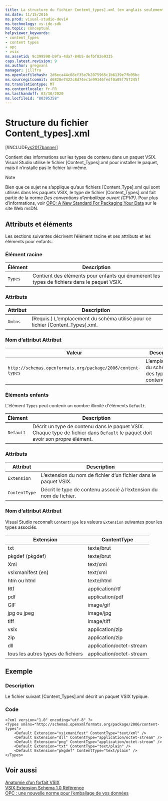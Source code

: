 ```yaml
---
title: La structure du fichier Content_types].xml (en anglais seulement) Microsoft Docs
ms.date: 11/15/2016
ms.prod: visual-studio-dev14
ms.technology: vs-ide-sdk
ms.topic: conceptual
helpviewer_keywords:
- content_types
- content types
- opc
- vsix
ms.assetid: 9c399598-b9fa-4da7-84b5-defbf82e9335
caps.latest.revision: 9
ms.author: gregvanl
manager: jillfra
ms.openlocfilehash: 2d6eca44c08cf35e7b2075965c1b6139e7fb95bc
ms.sourcegitcommit: d6828e7422c8d74ec1e99146fedf0a05f757245f
ms.translationtype: MT
ms.contentlocale: fr-FR
ms.lasthandoff: 03/30/2020
ms.locfileid: "80395358"
---
```

# <a name="the-structure-of-the-content_typesxml-file"></a>Structure du fichier Content_types].xml
[!INCLUDE[vs2017banner](../includes/vs2017banner.md)]

Contient des informations sur les types de contenu dans un paquet VSIX. Visual Studio utilise le fichier [Content_Types].xml pour installer le paquet, mais il n’installe pas le fichier lui-même.  
  
> [!NOTE]
> Bien que ce sujet ne s’applique qu’aux fichiers [Content_Type].xml qui sont utilisés dans les paquets VSIX, le type de fichier [Content_Types].xml fait partie de la norme *Des conventions d’emballage ouvert (CPVP).* Pour plus d’informations, voir [OPC: A New Standard For Packaging Your Data](https://msdn.microsoft.com/magazine/cc163372.aspx) sur le site Web msDN.  
  
## <a name="attributes-and-elements"></a>Attributs et éléments  
 Les sections suivantes décrivent l’élément racine et ses attributs et les éléments pour enfants.  
  
### <a name="root-element"></a>Élément racine  
  
|Élément|Description|  
|-------------|-----------------|  
|`Types`|Contient des éléments pour enfants qui énumèrent les types de fichiers dans le paquet VSIX.|  
  
### <a name="attributes"></a>Attributs  
  
|Attribut|Description|  
|---------------|-----------------|  
|`Xmlns`|(Requis.) L’emplacement du schéma utilisé pour ce fichier [Content_Types].xml.|  
  
### <a name="attribute-name-attribute"></a>Nom d’attribut Attribut  
  
|                           Valeur                           |                Description                |
|-----------------------------------------------------------|-------------------------------------------|
| `http://schemas.openformats.org/package/2006/content-types` | L’emplacement du schéma des types de contenu. |
  
### <a name="child-elements"></a>Éléments enfants  
 L'élément `Types` peut contenir un nombre illimité d'éléments `Default`.  
  
|Élément|Description|  
|-------------|-----------------|  
|`Default`|Décrit un type de contenu dans le paquet VSIX. Chaque type de fichier dans `Default` le paquet doit avoir son propre élément.|  
  
### <a name="attributes"></a>Attributs  
  
|Attribut|Description|  
|---------------|-----------------|  
|`Extension`|L’extension du nom de fichier d’un fichier dans le paquet VSIX.|  
|`ContentType`|Décrit le type de contenu associé à l’extension du nom de fichier.|  
  
### <a name="attribute-name-attribute"></a>Nom d’attribut Attribut  
 Visual Studio reconnaît `ContentType` les valeurs `Extension` suivantes pour les types associés.  
  
|Extension|ContentType|  
|---------------|-----------------|  
|txt|texte/brut|  
|pkgdef (pkgdef)|texte/brut|  
|Xml|text/xml|  
|vsixmanifest (en)|text/xml|  
|htm ou html|texte/html|  
|Rtf|application/rtf|  
|pdf|application/pdf|  
|GIF|image/gif|  
|jpg ou jpeg|image/jpg|  
|tiff|image/tiff|  
|vsix|application/zip|  
|zip|application/zip|  
|dll|application/octet-stream|  
|tous les autres types de fichiers|application/octet-stream|  
  
## <a name="example"></a>Exemple  
  
### <a name="description"></a>Description  
 Le fichier suivant [Content_Types].xml décrit un paquet VSIX typique.  
  
### <a name="code"></a>Code  
  
```  
<?xml version="1.0" encoding="utf-8" ?>   
<Types xmlns="http://schemas.openxmlformats.org/package/2006/content-types">  
    <Default Extension="vsixmanifest" ContentType="text/xml" />   
    <Default Extension="dll" ContentType="application/octet-stream" />   
    <Default Extension="png" ContentType="application/octet-stream" />   
    <Default Extension="txt" ContentType="text/plain" />   
    <Default Extension="pkgdef" ContentType="text/plain" />   
</Types>  
```  
  
## <a name="see-also"></a>Voir aussi  
 [Anatomie d’un forfait VSIX](../extensibility/anatomy-of-a-vsix-package.md)   
 [VSIX Extension Schema 1.0 Référence](https://msdn.microsoft.com/76e410ec-b1fb-4652-ac98-4a4c52e09a2b)   
 [OPC : une nouvelle norme pour l’emballage de vos données](https://msdn.microsoft.com/magazine/cc163372.aspx)
